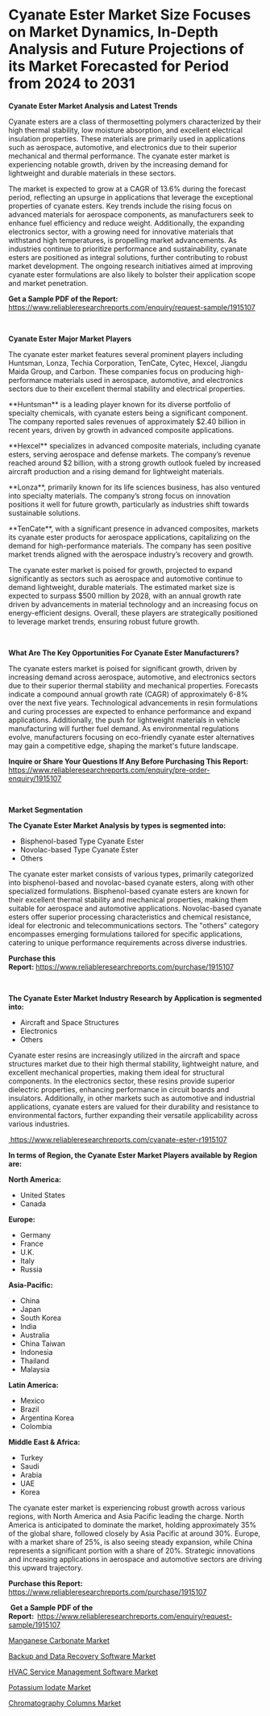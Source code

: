 <p><h1>Cyanate Ester Market Size Focuses on Market Dynamics, In-Depth Analysis and Future Projections of its Market Forecasted for Period from 2024 to 2031</h1></p><p><strong>Cyanate Ester Market Analysis and Latest Trends</strong></p>
<p><p>Cyanate esters are a class of thermosetting polymers characterized by their high thermal stability, low moisture absorption, and excellent electrical insulation properties. These materials are primarily used in applications such as aerospace, automotive, and electronics due to their superior mechanical and thermal performance. The cyanate ester market is experiencing notable growth, driven by the increasing demand for lightweight and durable materials in these sectors.</p><p>The market is expected to grow at a CAGR of 13.6% during the forecast period, reflecting an upsurge in applications that leverage the exceptional properties of cyanate esters. Key trends include the rising focus on advanced materials for aerospace components, as manufacturers seek to enhance fuel efficiency and reduce weight. Additionally, the expanding electronics sector, with a growing need for innovative materials that withstand high temperatures, is propelling market advancements. As industries continue to prioritize performance and sustainability, cyanate esters are positioned as integral solutions, further contributing to robust market development. The ongoing research initiatives aimed at improving cyanate ester formulations are also likely to bolster their application scope and market penetration.</p></p>
<p><strong>Get a Sample PDF of the Report:&nbsp;</strong> <a href="https://www.reliableresearchreports.com/enquiry/request-sample/1915107?utm_campaign=10&utm_medium=2&utm_source=Github&utm_content=ia&utm_term=13112024&utm_id=cyanate-ester">https://www.reliableresearchreports.com/enquiry/request-sample/1915107</a></p>
<p>&nbsp;</p>
<p><strong>Cyanate Ester Major Market Players</strong></p>
<p><p>The cyanate ester market features several prominent players including Huntsman, Lonza, Techia Corporation, TenCate, Cytec, Hexcel, Jiangdu Maida Group, and Carbon. These companies focus on producing high-performance materials used in aerospace, automotive, and electronics sectors due to their excellent thermal stability and electrical properties.</p><p>**Huntsman** is a leading player known for its diverse portfolio of specialty chemicals, with cyanate esters being a significant component. The company reported sales revenues of approximately $2.40 billion in recent years, driven by growth in advanced composite applications.</p><p>**Hexcel** specializes in advanced composite materials, including cyanate esters, serving aerospace and defense markets. The company’s revenue reached around $2 billion, with a strong growth outlook fueled by increased aircraft production and a rising demand for lightweight materials.</p><p>**Lonza**, primarily known for its life sciences business, has also ventured into specialty materials. The company’s strong focus on innovation positions it well for future growth, particularly as industries shift towards sustainable solutions.</p><p>**TenCate**, with a significant presence in advanced composites, markets its cyanate ester products for aerospace applications, capitalizing on the demand for high-performance materials. The company has seen positive market trends aligned with the aerospace industry’s recovery and growth.</p><p>The cyanate ester market is poised for growth, projected to expand significantly as sectors such as aerospace and automotive continue to demand lightweight, durable materials. The estimated market size is expected to surpass $500 million by 2028, with an annual growth rate driven by advancements in material technology and an increasing focus on energy-efficient designs. Overall, these players are strategically positioned to leverage market trends, ensuring robust future growth.</p></p>
<p>&nbsp;</p>
<p><strong>What Are The Key Opportunities For Cyanate Ester Manufacturers?</strong></p>
<p><p>The cyanate esters market is poised for significant growth, driven by increasing demand across aerospace, automotive, and electronics sectors due to their superior thermal stability and mechanical properties. Forecasts indicate a compound annual growth rate (CAGR) of approximately 6-8% over the next five years. Technological advancements in resin formulations and curing processes are expected to enhance performance and expand applications. Additionally, the push for lightweight materials in vehicle manufacturing will further fuel demand. As environmental regulations evolve, manufacturers focusing on eco-friendly cyanate ester alternatives may gain a competitive edge, shaping the market's future landscape.</p></p>
<p><strong>Inquire or Share Your Questions If Any Before Purchasing This Report:</strong> <a href="https://www.reliableresearchreports.com/enquiry/pre-order-enquiry/1915107?utm_campaign=10&utm_medium=2&utm_source=Github&utm_content=ia&utm_term=13112024&utm_id=cyanate-ester">https://www.reliableresearchreports.com/enquiry/pre-order-enquiry/1915107</a></p>
<p>&nbsp;</p>
<p><strong>Market Segmentation</strong></p>
<p><strong>The Cyanate Ester Market Analysis by types is segmented into:</strong></p>
<p><ul><li>Bisphenol-based Type Cyanate Ester</li><li>Novolac-based Type Cyanate Ester</li><li>Others</li></ul></p>
<p><p>The cyanate ester market consists of various types, primarily categorized into bisphenol-based and novolac-based cyanate esters, along with other specialized formulations. Bisphenol-based cyanate esters are known for their excellent thermal stability and mechanical properties, making them suitable for aerospace and automotive applications. Novolac-based cyanate esters offer superior processing characteristics and chemical resistance, ideal for electronic and telecommunications sectors. The "others" category encompasses emerging formulations tailored for specific applications, catering to unique performance requirements across diverse industries.</p></p>
<p><strong>Purchase this Report:&nbsp;</strong><a href="https://www.reliableresearchreports.com/purchase/1915107?utm_campaign=10&utm_medium=2&utm_source=Github&utm_content=ia&utm_term=13112024&utm_id=cyanate-ester">https://www.reliableresearchreports.com/purchase/1915107</a></p>
<p>&nbsp;</p>
<p><strong>The Cyanate Ester Market Industry Research by Application is segmented into:</strong></p>
<p><ul><li>Aircraft and Space Structures</li><li>Electronics</li><li>Others</li></ul></p>
<p><p>Cyanate ester resins are increasingly utilized in the aircraft and space structures market due to their high thermal stability, lightweight nature, and excellent mechanical properties, making them ideal for structural components. In the electronics sector, these resins provide superior dielectric properties, enhancing performance in circuit boards and insulators. Additionally, in other markets such as automotive and industrial applications, cyanate esters are valued for their durability and resistance to environmental factors, further expanding their versatile applicability across various industries.</p></p>
<p><a href="https://www.reliableresearchreports.com/cyanate-ester-r1915107?utm_campaign=10&utm_medium=2&utm_source=Github&utm_content=ia&utm_term=13112024&utm_id=cyanate-ester">&nbsp;https://www.reliableresearchreports.com/cyanate-ester-r1915107</a></p>
<p><strong>In terms of Region, the Cyanate Ester Market Players available by Region are:</strong></p>
<p>
    <p> <strong> North America: </strong>
        <ul>
            <li>United States</li>
            <li>Canada</li>
        </ul>
        </p> 
    <p> <strong> Europe: </strong>
        <ul>
            <li>Germany</li>
            <li>France</li>
            <li>U.K.</li>
            <li>Italy</li>
            <li>Russia</li>
        </ul>
        </p> 
    <p> <strong> Asia-Pacific: </strong>
        <ul>
            <li>China</li>
            <li>Japan</li>
            <li>South Korea</li>
            <li>India</li>
            <li>Australia</li>
            <li>China Taiwan</li>
            <li>Indonesia</li>
            <li>Thailand</li>
            <li>Malaysia</li>
        </ul>
        </p> 
    <p> <strong> Latin America: </strong>
        <ul>
            <li>Mexico</li>
            <li>Brazil</li>
            <li>Argentina Korea</li>
            <li>Colombia</li>
        </ul>
        </p> 
    <p> <strong> Middle East & Africa: </strong>
        <ul>
            <li>Turkey</li>
            <li>Saudi</li>
            <li>Arabia</li>
            <li>UAE</li>
            <li>Korea</li>
        </ul>
    </p>
    </p>
<p><p>The cyanate ester market is experiencing robust growth across various regions, with North America and Asia Pacific leading the charge. North America is anticipated to dominate the market, holding approximately 35% of the global share, followed closely by Asia Pacific at around 30%. Europe, with a market share of 25%, is also seeing steady expansion, while China represents a significant portion with a share of 20%. Strategic innovations and increasing applications in aerospace and automotive sectors are driving this upward trajectory.</p></p>
<p><strong>Purchase this Report: </strong><a href="https://www.reliableresearchreports.com/purchase/1915107?utm_campaign=10&utm_medium=2&utm_source=Github&utm_content=ia&utm_term=13112024&utm_id=cyanate-ester">https://www.reliableresearchreports.com/purchase/1915107</a></p>
<p>&nbsp;<strong>Get a Sample PDF of the Report:&nbsp;&nbsp;</strong><a href="https://www.reliableresearchreports.com/enquiry/request-sample/1915107?utm_campaign=10&utm_medium=2&utm_source=Github&utm_content=ia&utm_term=13112024&utm_id=cyanate-ester">https://www.reliableresearchreports.com/enquiry/request-sample/1915107</a></p>
<p><strong></strong></p>
<p><p><a href="https://github.com/mahnoor2003/Market-Research-Report-List-6/blob/main/manganese-carbonate-market.md?utm_campaign=10&utm_medium=2&utm_source=Github&utm_content=ia&utm_term=13112024&utm_id=cyanate-ester">Manganese Carbonate Market</a></p><p><a href="https://issuu.com/reportprime-2/docs/backup-and-data-recovery-software-m_bd010a7568664f?utm_campaign=10&utm_medium=2&utm_source=Github&utm_content=ia&utm_term=13112024&utm_id=cyanate-ester">Backup and Data Recovery Software Market</a></p><p><a href="https://issuu.com/reportprime-2/docs/hvac-service-management-software-ma_629938e583eeb2?utm_campaign=10&utm_medium=2&utm_source=Github&utm_content=ia&utm_term=13112024&utm_id=cyanate-ester">HVAC Service Management Software Market</a></p><p><a href="https://github.com/ygfu6u/Market-Research-Report-List-1/blob/main/potassium-iodate-market.md?utm_campaign=10&utm_medium=2&utm_source=Github&utm_content=ia&utm_term=13112024&utm_id=cyanate-ester">Potassium Iodate Market</a></p><p><a href="https://www.linkedin.com/pulse/chromatography-columns-industry-resonance-114-amplification-5lfmc?utm_campaign=10&utm_medium=2&utm_source=Github&utm_content=ia&utm_term=13112024&utm_id=cyanate-ester">Chromatography Columns Market</a></p></p>